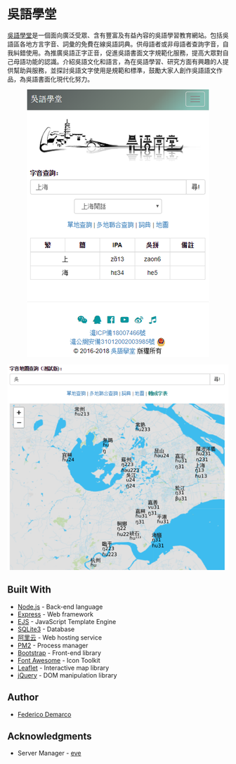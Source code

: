 # 吳語學堂

[吳語學堂](https://wugniu.com)是一個面向廣泛受眾、含有豐富及有益內容的吳語學習教育網站。包括吳語區各地方言字音、詞彙的免費在線吳語詞典。供母語者或非母語者查詢字音，自我糾錯使用。為推廣吳語正字正音，促進吳語書面文字規範化服務，提高大眾對自己母語功能的認識。介紹吳語文化和語言，為在吳語學習、研究方面有興趣的人提供幫助與服務，並探討吳語文字使用是規範和標準，鼓勵大家人創作吳語語文作品，為吳語書面化現代化努力。

<p align="center">
  <img src="./img/wuyu.png" alt="Size Limit example"
      >
</p>

<p align="center">
  <img src="./img/map.png" alt="Size Limit example"
       >
</p>

## Built With

* [Node.js](https://nodejs.org/en/) - Back-end language
* [Express](https://expressjs.com/) - Web framework
* [EJS](https://github.com/mde/ejs) - JavaScript Template Engine
* [SQLite3](https://github.com/mapbox/node-sqlite3) - Database
* [阿里云](https://cn.aliyun.com/) - Web hosting service
* [PM2](https://github.com/Unitech/pm2) - Process manager
* [Bootstrap](https://getbootstrap.com/docs/3.3/) - Front-end library
* [Font Awesome](https://fontawesome.com/) - Icon Toolkit
* [Leaflet](https://leafletjs.com/) - Interactive map library
* [jQuery](https://jquery.com/) - DOM manipulation library

## Author

* [Federico Demarco](https://github.com/fededem)

## Acknowledgments

* Server Manager - [eve](https://github.com/woq)
